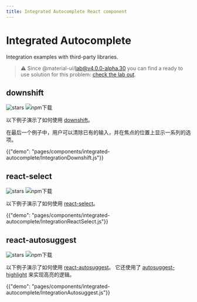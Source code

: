 ```yaml
---
title: Integrated Autocomplete React component
---
```


# Integrated Autocomplete

<p class="description">Integration examples with third-party libraries.</p>

> ⚠️ Since @material-ui/lab@v4.0.0-alpha.30 you can find a ready to use solution for this problem: [check the lab out](/components/autocomplete/).

## downshift

![stars](https://img.shields.io/github/stars/paypal/downshift.svg?style=social&label=Stars) ![npm下载](https://img.shields.io/npm/dm/downshift.svg)

以下例子演示了如何使用 [downshift](https://github.com/downshift-js/downshift)。

在最后一个例子中，用户可以清除已有的输入，并在焦点的位置上显示一系列的选项。

{{"demo": "pages/components/integrated-autocomplete/IntegrationDownshift.js"}}

## react-select

![stars](https://img.shields.io/github/stars/JedWatson/react-select.svg?style=social&label=Stars) ![npm下载](https://img.shields.io/npm/dm/react-select.svg)

以下例子演示了如何使用 [react-select](https://github.com/JedWatson/react-select)。

{{"demo": "pages/components/integrated-autocomplete/IntegrationReactSelect.js"}}

## react-autosuggest

![stars](https://img.shields.io/github/stars/moroshko/react-autosuggest.svg?style=social&label=Stars) ![npm下载](https://img.shields.io/npm/dm/react-autosuggest.svg)

以下例子演示了如何使用 [react-autosuggest](https://github.com/moroshko/react-autosuggest)。 它还使用了 [autosuggest-highlight](https://www.npmjs.com/package/autosuggest-highlight) 来实现高亮的逻辑。

{{"demo": "pages/components/integrated-autocomplete/IntegrationAutosuggest.js"}}
